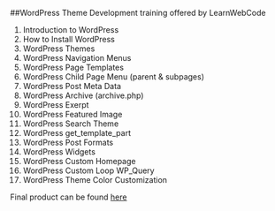 ##WordPress Theme Development
training offered by LearnWebCode

1. Introduction to WordPress
2. How to Install WordPress
3. WordPress Themes
4. WordPress Navigation Menus
5. WordPress Page Templates
6. WordPress Child Page Menu (parent & subpages)
7. WordPress Post Meta Data
8. WordPress Archive (archive.php)
9. WordPress Exerpt
10. WordPress Featured Image
11. WordPress Search Theme
12. WordPress get_template_part
13. WordPress Post Formats
14. WordPress Widgets
15. WordPress Custom Homepage
16. WordPress Custom Loop WP_Query
17. WordPress Theme Color Customization

Final product can be found [here](https://github.com/bmei/wordpress-theme-development/tree/master/simpe-yet-elegant)

